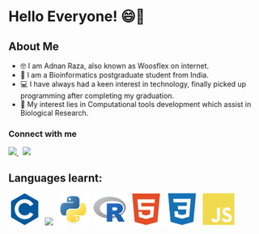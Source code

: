 # Hello Everyone! 😄👋
## About Me
- 🤓 I am Adnan Raza, also known as Woosflex on internet.
- 📖 I am a Bioinformatics postgraduate student from India.
- 💻 I have always had a keen interest in technology, finally picked up programming after completing my graduation.
- 🥼 My interest lies in Computational tools development which assist in Biological Research.

### Connect with me
<a href="mailto:adnanraza3435@gmail.com"><img src="https://img.shields.io/badge/Gmail-red?style=for-the-badge&logo=gmail&logoColor=white"/>
</a>&nbsp;
<a href="www.linkedin.com/in/adnan-raza-83763b17a"><img src="https://img.shields.io/badge/LinkedIn-white?style=for-the-badge&logo=linkedin&logoColor=blue"></a>

## Languages learnt:
<div>
  <img src="https://raw.githubusercontent.com/devicons/devicon/55609aa5bd817ff167afce0d965585c92040787a/icons/c/c-plain.svg" width="64px"/>&nbsp;
  <img src="https://raw.githubusercontent.com/devicons/devicon/55609aa5bd817ff167afce0d965585c92040787a/icons/c/cplusplus-original.svg" width="64px"/>&nbsp;
  <img src="https://raw.githubusercontent.com/devicons/devicon/55609aa5bd817ff167afce0d965585c92040787a/icons/python/python-original.svg" width="64px"/>&nbsp;
  <img src="https://raw.githubusercontent.com/devicons/devicon/55609aa5bd817ff167afce0d965585c92040787a/icons/r/r-original.svg" width="64px"/>&nbsp;
  <img src="https://raw.githubusercontent.com/devicons/devicon/55609aa5bd817ff167afce0d965585c92040787a/icons/html5/html5-plain.svg" width="64px"/>&nbsp;
  <img src="https://raw.githubusercontent.com/devicons/devicon/55609aa5bd817ff167afce0d965585c92040787a/icons/css3/css3-plain.svg" width="64px"/>&nbsp;
  <img src="https://raw.githubusercontent.com/devicons/devicon/55609aa5bd817ff167afce0d965585c92040787a/icons/javascript/javascript-plain.svg" width="64px"/>&nbsp;
</div>


